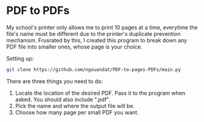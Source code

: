 # PDF to PDFs

My school's printer only allows me to print 10 pages at a time, everytime the file's name must be different due to the printer's duplicate prevention mechanism. Frusrated by this, I created this program to break down any PDF file into smaller ones, whose page is your choice.


Setting up:

```bash
git clone https://github.com/ngxuandat/PDF-to-pages-PDFs/main.py
```

There are three things you need to do:

1. Locate the location of the desired PDF. Pass it to the program when asked. You should also include ".pdf".
2. Pick the name and where the output file will be. 
3. Choose how many page per small PDF you want.